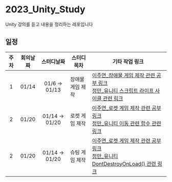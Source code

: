 # 2023_Unity_Study
Unity 강의를 듣고 내용을 정리하는 레포입니다



## 일정
|주차|회의날짜|스터디날짜|스터디목차|기타 작업 링크|
|:-------:|:----:|:----:|----|----|
|1|01/14|01/6 → 01/13|장애물 게임 제작|[이주연_장애물 게임 제작 관련 공부 링크](https://p2-study.tistory.com/103)<br/>[정만_유니티 스크립트 라이프 사이클 관련 링크](https://juungmn.tistory.com/61)|
|2|01/20|01/14 → 01/20|로켓 게임 제작|[이주연_로켓 게임 제작 관련 공부 링크](https://p2-study.tistory.com/103)<br/>[정만_유니티 이동 관련 함수 관련 링크](https://juungmn.tistory.com/62)|
|2|01/20|01/14 → 01/20|슈팅 게임 제작|[이주연_로켓 게임 제작 관련 공부 링크](https://p2-study.tistory.com/103)<br/>[정만_유니티 DontDestroyOnLoad() 관련 링크](https://juungmn.tistory.com/63)|

